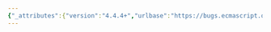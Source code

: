 ```yaml
---
{"_attributes":{"version":"4.4.4+","urlbase":"https://bugs.ecmascript.org/","maintainer":"dherman@mozilla.com"},"bug":{"bug_id":858,"creation_ts":"2012-10-28 01:11:00 -0700","short_desc":"13.2: undefined \"FormalParameterList\"","delta_ts":"2012-11-23 09:45:19 -0800","product":"Draft for 6th Edition","component":"editorial issue","version":"Rev 11: October 26, 2012 Draft","rep_platform":"All","op_sys":"All","bug_status":"RESOLVED","resolution":"FIXED","priority":"Normal","bug_severity":"enhancement","everconfirmed":true,"reporter":{"uid":"jmdyck","name":"Michael Dyck"},"assigned_to":{"uid":"allen","name":"Allen Wirfs-Brock"},"long_desc":[{"commentid":2253,"comment_count":0,"who":{"uid":"jmdyck","name":"Michael Dyck"},"bug_when":"2012-10-28 01:11:44 -0700","thetext":"In 13.2 \"Arrow Function Definitions\",\nunder \"Static Semantics: Early Errors\",\ngroup 1 bullet 1 says:\n    It is a Syntax Error if IsSimpleParameterList of ArrowParameters is true\n    and any element of the BoundNames of FormalParameterList also occurs in\n    the VarDeclaredNames of ConciseBody.\nbut 'FormalParameterList' is not defined.\n\nChange to \"ArrowParameters\"?"},{"commentid":2268,"comment_count":1,"who":{"uid":"allen","name":"Allen Wirfs-Brock"},"bug_when":"2012-10-29 11:59:52 -0700","thetext":"corrected in rev 12 editor's draft"},{"commentid":2571,"comment_count":2,"who":{"uid":"allen","name":"Allen Wirfs-Brock"},"bug_when":"2012-11-23 09:45:19 -0800","thetext":"corrected in rev 12, Nov. 22, 2012 draft"}]}}
---
```


